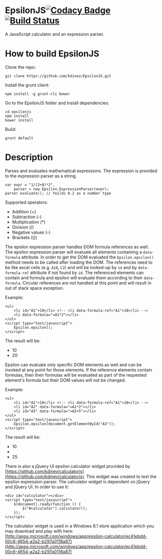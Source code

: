 EpsilonJS[![Codacy Badge](https://www.codacy.com/project/badge/3d2d4cba93d94dc59cbbad849f7c9fbe)](https://www.codacy.com/public/kdinev/EpsilonJS)[![Build Status](https://travis-ci.org/kdinev/EpsilonJS.svg?branch=master)](https://travis-ci.org/kdinev/EpsilonJS.svg?branch=master)
=========

A JavaScript calculator and an expression parser.

How to build EpsilonJS
=========

Clone the repo:

    git clone https://github.com/kdinev/EpsilonJS.git
    
Install the grunt client:

    npm install -g grunt-cli bower
    
Go to the EpsilonJS folder and install dependencies:

    cd epsilonjs
    npm install
    bower install
    
Build:

    grunt default

Description
=========

Parses and evaluates mathematical expressions. The expression is provided to the expression parser as a string.

    var expr = "1/(2+8)*2",
        parser = new Epsilon.ExpressionParser(expr);
    parser.evaluate(); // Yeilds 0.2 as a number type
    
Supported operators:

 * Addition (+)
 * Subtraction (-)
 * Multiplication (*)
 * Division (/)
 * Negative values (-)
 * Brackets (())

The epsilon expression parser handles DOM formula references as well. The epsilon expression parser will evaluate all elements containing a `data-formula` attribute. In order to get the DOM evaluated the `Epsilon.epsilon()` method needs to be called after loading the DOM. The references need to be like excel cells (e.g. `A10`, `C2`) and will be looked-up by `id` and by `data-formula-ref` attribute if not found by `id`. The referenced elements can contain and formula and epsilon will evaluate them according to their `data-formula`. Circular references are not handled at this point and will result in out of stack space exception.

Example:

    <ul>
        <li id="A1">10</li> <!-- <li data-formula-ref="A1">10</li> -->
        <li data-formula="=A1*2"></li>
    </ul>
    <script type="text/javascript">
        Epsilon.epsilon();
    </script>
    
The result will be:

 * 10
 * 20

Epsilon can evaluate only specific DOM elements as well and can be invoked at any point for those elements. If the reference elements contain formulas, then their formulas will be evaluated as part of the requested element's formula but their DOM values will not be changed.

Example:

    <ul>
        <li id="A1">10</li> <!-- <li data-formula-ref="A1">10</li> -->
        <li id="A2" data-formula="=A1*2"></li>
        <li id="A3" data-formula="=A2+5"></li>
    </ul>
    <script type="text/javascript">
        Epsilon.epsilon(document.getElementById("A3"));
    </script>

The result will be:

 * 10
 * 
 * 25

There is also a jQuery UI epsilon calculator widget provided by [https://github.com/kdinev/calculatorjs](https://github.com/kdinev/calculatorjs). This widget was created to test the epsilon expression parser. The calculator widget is dependent on jQuery and jQuery UI. In order to use it:
    
    <div id="calculator"></div>
    <script type="text/javascript">
		$(document).ready(function () {
			$("#calculator").calculator();
		});
	</script>

The calculator widget is used in a Windows 8.1 store application which you may download and play with here: [http://apps.microsoft.com/windows/app/epsilon-calculator/ec41ebdd-00c6-4654-a2a2-b297a0118a87](http://apps.microsoft.com/windows/app/epsilon-calculator/ec41ebdd-00c6-4654-a2a2-b297a0118a87)
